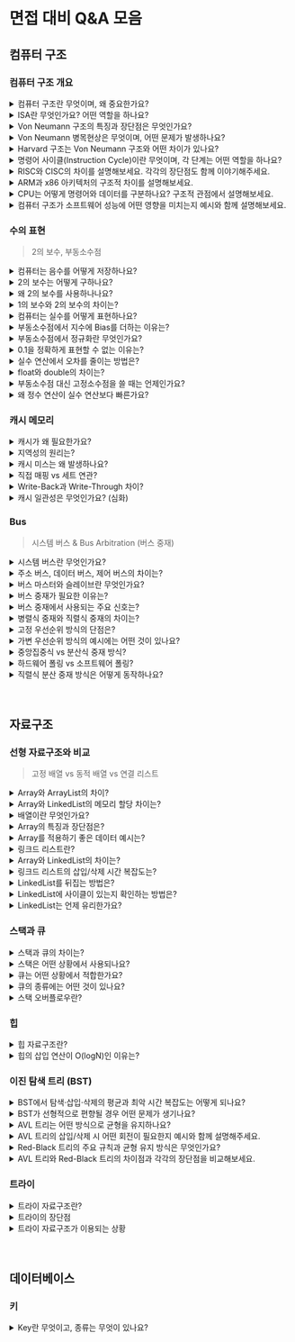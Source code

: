 # 면접 대비 Q&A 모음

## 컴퓨터 구조

### 컴퓨터 구조 개요

<details>

<summary>컴퓨터 구조란 무엇이며, 왜 중요한가요? </summary>

<div markdown=”1”>

- 컴퓨터 시스템의 동작 원리와 구성 요소 간의 관계를 정의하는 기술
  - 명령 실행, 데이터 처리 방법, SW와 HW의 소통 등을 규정
- 성능 분석, 병목 해소 등 효율적인 SW 설계가 가능

</div>

</details>

<details>

<summary>ISA란 무엇인가요? 어떤 역할을 하나요?</summary>

<div markdown=”1”>

- HW가 이해할 수 있는 명령어 집합 - 명령어의 형식, 연산 종류, 레지스터 구성, 주소 지정 방식 등
- HW와 SW의 인터페이스 역할

</div>

</details>

<details>

<summary>Von Neumann 구조의 특징과 장단점은 무엇인가요?</summary>

<div markdown=”1”>

- 명령어와 데이터를 하나의 메모리에 저장하는 구조, CPU가 순차적으로 명령어를 가져와 실행
- 장점: 구조가 단순하고 구현이 쉬움
- 단점: 병목 현상이 발생할 수 있음

</div>

</details>

<details>

<summary>Von Neumann 병목현상은 무엇이며, 어떤 문제가 발생하나요?</summary>

<div markdown=”1”>

- 폰 노이만 구조에서 발생하는 문제로, 명령어와 데이터가 하나의 메모리와 같은 버스를 공유하기 때문에, CPU가 명령을 가져오는 도중에 데이터를 접근해야 할 때 충돌이 발생하고 처리 속도가 떨어짐

</div>

</details>

<details>

<summary>Harvard 구조는 Von Neumann 구조와 어떤 차이가 있나요?</summary>

<div markdown=”1”>

- 하버드 구조는 폰 노이만 구조와 달리,
  명령어와 데이터를 분리된 메모리와 버스에 저장하는 구조
- CPU가 명령어를 가져오면서 동시에 데이터에 접근할 수 있어 처리 속도가 향상됨
- 구현은 복잡하지만, 폰 노이만 병목 문제를 줄일 수 있음

</div>

</details>

<details>

<summary>명령어 사이클(Instruction Cycle)이란 무엇이며, 각 단계는 어떤 역할을 하나요?</summary>

<div markdown=”1”>

- CPU가 하나의 명령어를 처리하는 과정
- `Fetch - Decode - Execute - Memory Access - Writeback`

</div>

</details>

<details>

<summary>RISC와 CISC의 차이를 설명해보세요. 각각의 장단점도 함께 이야기해주세요.</summary>

<div markdown=”1”>

- RISC: 명령어가 단순함
  <br>🙂 HW 처리 속도 빠름, 파이프라이닝과 병렬 처리에 유리  
  <br>😞 컴파일러 구현 어려움
- CISC: 하나의 명령어로 여러가지 수행 가능: 명령어가 복잡함
  <br>🙂 코드가 짧고 컴파일러 구현 간단  
  <br>😞 HW 처리 속도 느림

</div>

</details>

<details>

<summary>ARM과 x86 아키텍처의 구조적 차이를 설명해보세요.</summary>

<div markdown=”1”>

- ARM: RISC 기반 - 명령어 간단, 전력 소모 적음 → 임베디드나 모바일에 적합 (효율성이 강점)
- x86: CISC 기반 - 명령어 복잡하고 풍부→ 데스크탑, 서버같은 고성능 컴퓨팅 (성능과 호환성이 강점)

</div>

</details>

<details>

<summary>CPU는 어떻게 명령어와 데이터를 구분하나요? 구조적 관점에서 설명해보세요.</summary>

<div markdown=”1”>

- 폰노이만 구조에서는 PC를 통해 명령어 위치 추적, 주소 연산을 통해 데이터 구분
- 하버드 구조에서는 명령어와 데이터의 버스 구조 자체가 (물리적으로) 다름

</div>

</details>

<details>

<summary>컴퓨터 구조가 소프트웨어 성능에 어떤 영향을 미치는지 예시와 함께 설명해보세요.</summary>

<div markdown=”1”>

- 명령어 실행 속도, 병렬 처리 가능성, 메모리 접근 효율 등이 달라짐 + 캐시 구조, 브랜치 예측 등의 마이크로 아키텍처도 성능에 직접적인 영향을 줌
- 예를 들어, 파이프라이닝이 잘 설계된 CPU 구조는 동일 프로그램을 훨씬 빠르게 실행

</div>

</details>

### 수의 표현

> 2의 보수, 부동소수점

<details> <summary>컴퓨터는 음수를 어떻게 저장하나요?</summary> <div markdown="1"> - 2의 보수 방식 사용</br>- 최상위 비트를 부호 비트로 쓰고, 나머지 비트로 2의 보수 값을 저장 </div> </details> <details> <summary>2의 보수는 어떻게 구하나요?</summary> <div markdown="1"> - 1의 보수(NOT 연산)를 취한 뒤 1을 더함 </br>- 또는 `2ⁿ - x`로 계산 가능 </div> </details> <details> <summary>왜 2의 보수를 사용하나나요?</summary> <div markdown="1"> - 뺄셈을 덧셈 회로로 처리할 수 있어 하드웨어가 간단해짐 </br>- 0이 하나만 존재해 오버플로 감지도 쉬움 </div> </details> <details> <summary>1의 보수와 2의 보수의 차이는?</summary> <div markdown="1"> - 1의 보수: 모든 비트를 반전 </br>- 2의 보수: 1의 보수 + 1 </br>- 1의 보수는 +0과 -0 두 개 존재 → 비효율 </div> </details> <details> <summary>컴퓨터는 실수를 어떻게 표현하나요?</summary> <div markdown="1"> - IEEE 754 부동소수점 방식 사용 </br>- 부호(1비트) + 지수(8 or 11비트) + 가수(23 or 52비트) </div> </details> <details> <summary>부동소수점에서 지수에 Bias를 더하는 이유는?</summary> <div markdown="1"> - 지수를 항상 양수로 만들어 비트 단위 정렬/비교가 쉬워짐 </br>- 예: float는 bias 127을 더해 표현 </div> </details> <details> <summary>부동소수점에서 정규화란 무엇인가요?</summary> <div markdown="1"> - 가수를 `1.xxxx` 형태로 표현해 정밀도 확보 </br>- 첫 1은 저장하지 않고 생략함 (암시적 비트) </div> </details> <details> <summary>0.1을 정확하게 표현할 수 없는 이유는?</summary> <div markdown="1"> - 2진수로 0.1은 무한 반복 소수 </br>- 근사값으로 저장되며 오차 발생 </div> </details> <details> <summary>실수 연산에서 오차를 줄이는 방법은?</summary> <div markdown="1"> - Java: `BigDecimal` / Python: `Decimal` 사용 </br>- 또는 소수를 정수로 바꿔서 처리 </div> </details> <details> <summary>float와 double의 차이는?</summary> <div markdown="1"> - float: 32비트 (정밀도 낮음), double: 64비트 (정밀도 높음)</br> - double은 더 많은 소수점 이하 자릿수를 정확히 표현 가능 </div> </details> <details> <summary>부동소수점 대신 고정소수점을 쓸 때는 언제인가요?</summary> <div markdown="1"> - 표현 범위가 작아도 되고 정밀도 요구가 낮은 임베디드 시스템 등 </br>- 구조가 단순하고 하드웨어 구현이 쉬움 </div> </details> <details> <summary>왜 정수 연산이 실수 연산보다 빠른가요?</summary> <div markdown="1"> - 실수 연산은 가수·지수 분리, 정규화 등 복잡한 연산 포함 </br>- 하드웨어 회로도 더 복잡하고 오차 보정도 필요 </div> </details>

### 캐시 메모리

<details>
<summary>캐시가 왜 필요한가요?</summary>
<div markdown="1">
- CPU와 메모리 속도 차이를 줄여서 성능 병목을 완화함
</div>
</details>
<details>
<summary>지역성의 원리는?</summary>
<div markdown="1">
- 최근 접근한 데이터나 그 주변 데이터가 반복적으로 사용됨
</div>
</details>
<details>
<summary>캐시 미스는 왜 발생하나요?</summary>
<div markdown="1">
- 새로 요청한 데이터가 캐시에 없기 때문 </br>
1) Compulsory (Cold start) </br>
2) Conflict</br>
3) Capacity </br>
</div>
</details>
<details>
<summary>직접 매핑 vs 세트 연관?</summary>
<div markdown="1">
- 직접 매핑은 단순하지만 충돌에 약하고, 세트 연관은 유연하게 저장 가능
</div>
</details>
<details>
<summary>Write-Back과 Write-Through 차이?</summary>
<div markdown="1">
- Write-Back은 성능 좋지만 복잡, Write-Through는 간단하지만 느림
</div>
</details>
<details>
<summary>캐시 일관성은 무엇인가요? (심화)</summary>
<div markdown="1">
- 멀티코어에서 여러 캐시 간 데이터 일관성을 유지하는 메커니즘 (ex. MESI (캐시 상태 플래그))
</div>
</details>

### Bus

> 시스템 버스 & Bus Arbitration (버스 중재)

<details>
<summary>시스템 버스란 무엇인가요?</summary>
<div markdown="1"></br>
- CPU, 메모리, I/O 장치 간 데이터를 주고받기 위한 물리적 경로<br>
- Address Bus, Data Bus, Control Bus로 구성됨</br></br>
</div>
</details>

<details>
<summary>주소 버스, 데이터 버스, 제어 버스의 차이는?</summary>
<div markdown="1"></br>
- 주소 버스: 메모리 또는 장치의 주소를 지정 (단방향)<br>
- 데이터 버스: 데이터를 주고받는 통로 (양방향)<br>
- 제어 버스: 읽기/쓰기, 인터럽트 같은 제어 신호 전송 (양방향, CPU 중심)</br></br>
</div>
</details>

<details>
<summary>버스 마스터와 슬레이브란 무엇인가요?</summary>
<div markdown="1"></br>
- 마스터: 버스를 요청하고 제어권이 있는 장치 (예: CPU, DMA)<br>
- 슬레이브: 명령을 받고 응답하는 대상 (예: 메모리, I/O 디바이스)</br></br>
</div>
</details>

<details>
<summary>버스 중재가 필요한 이유는?</summary>
<div markdown="1"></br>
- 버스는 공유 자원: 여러 마스터가 동시에 버스를 사용하려고 하면 충돌이 발생함<br>
- 중재기는 이를 조정해 단 하나의 마스터만 사용 가능하도록 허용</br></br>
</div>
</details>

<details>
<summary>버스 중재에서 사용되는 주요 신호는?</summary>
<div markdown="1"></br>
- BREQ: 마스터가 버스를 요청<br>
- BGNT: 중재기가 사용 권한 부여<br>
- BBUSY: 현재 버스가 사용 중임을 알림</br></br>
</div>
</details>

<details>
<summary>병렬식 중재와 직렬식 중재의 차이는?</summary>
<div markdown="1"></br>
- 병렬식: 각 마스터가 독립된 BREQ/BGNT 선을 가짐 → 빠르나 회로 복잡<br>
- 직렬식: BGNT 신호를 Daisy Chain 방식으로 직렬 연결 → 단순하나 우선순위 고정</br></br>
</div>
</details>

<details>
<summary>고정 우선순위 방식의 단점은?</summary>
<div markdown="1"></br>
- 우선순위가 낮은 마스터는 계속 버스를 사용하지 못할 수 있음 (Starvation)</br></br>
</div>
</details>

<details>
<summary>가변 우선순위 방식의 예시에는 어떤 것이 있나요?</summary>
<div markdown="1"></br>
- Round Robin: 순서대로 돌아가며 우선순위 부여<br>
- FIFO: 먼저 요청한 마스터 우선<br>
- LRU: 오랫동안 사용하지 않은 마스터에게 우선권 부여</br></br>
</div>
</details>

<details>
<summary>중앙집중식 vs 분산식 중재 방식?</summary>
<div markdown="1"></br>
- 중앙집중식: 하나의 중재기가 전체를 제어 → 단순하지만 단일 실패점 존재<br>
- 분산식: 각 마스터가 중재기 포함 → 구조 복잡하지만 신뢰성 높음</br></br>
</div>
</details>

<details>
<summary>하드웨어 폴링 vs 소프트웨어 폴링?</summary>
<div markdown="1"></br>
- H/W 폴링: 고정된 순서로 하드웨어가 질의 → 빠름<br>
- S/W 폴링: 소프트웨어가 질의 순서를 결정 → 유연하지만 느림, CPU 부하</br></br>
</div>
</details>

<details>
<summary>직렬식 분산 중재 방식은 어떻게 동작하나요?</summary>
<div markdown="1"></br>
- 각 마스터가 자신의 Arbiter를 가지며, DBGNT 신호를 원형 구조로 전달<br>
- 요청 중인 마스터가 DBGNT를 받으면 버스를 사용, 아니면 다음에 전달</br>
</div>
</details>

</br>
</br>

## 자료구조

### 선형 자료구조와 비교

> 고정 배열 vs 동적 배열 vs 연결 리스트

<details>
<summary>Array와 ArrayList의 차이?</summary>
<div markdown="1"><br>
- Array는 고정 길이 자료구조, ArrayList는 가변 길이 자료구조<br>
- ArrayList는 내부적으로 배열로 구성되어 있으며, 용량(capacity)을 초과하면 일반적으로 배열 크기를 1.5배로 증가시키며 resizing<br><br>
</div>
</details>

<details>
<summary>Array와 LinkedList의 메모리 할당 차이는?</summary>
<div markdown="1"><br>
- Array는 정적으로 선언되며, 컴파일 시 메모리가 Stack 영역에 할당됨<br>
- ArrayList는 Stack에 객체 참조가 저장되며, 내부 배열은 Heap에 저장됨<br>
- LinkedList는 각 노드가 Heap 영역에 동적 할당되며 포인터로 연결됨<br><br>
</div>
</details>

<details>
<summary>배열이란 무엇인가요?</summary>
<div markdown="1"><br>
- 동일한 데이터 타입의 집합이며, 기본 타입과 객체 참조를 모두 저장할 수 있음<br>
- 크기가 고정되어 있고, 순차적으로 데이터가 저장됨<br><br>
</div>
</details>

<details>
<summary>Array의 특징과 장단점은?</summary>
<div markdown="1"><br>
- 순차적으로 데이터를 저장하며, index를 통한 임의 접근이 가능<br>
- 장점: `O(1)` 시간에 요소 접근 가능<br>
- 단점: 중간 삽입/삭제 시 뒤 요소들을 이동해야 하므로 `O(N)` 시간 소요<br><br>
</div>
</details>

<details>
<summary>Array를 적용하기 좋은 데이터 예시는?</summary>
<div markdown="1"><br>
- 주식 차트처럼 데이터가 시간 순으로 저장되고, 중간 삽입/삭제가 필요 없는 경우에 적합함<br><br>
</div>
</details>

<details>
<summary>링크드 리스트란?</summary>
<div markdown="1"><br>
- 각 노드가 데이터를 저장하고, 다음 노드를 가리키는 포인터를 가지는 선형 자료구조<br>
- 메모리는 연속적이지 않고, 노드는 Heap에 흩어져 저장됨<br><br>
</div>
</details>

<details>
<summary>Array와 LinkedList의 차이는?</summary>
<div markdown="1"><br>
- Array는 인덱스를 통한 임의 접근이 빠르며 연속된 메모리 사용<br>
- LinkedList는 임의 접근은 느리지만, 삽입/삭제가 빠름<br><br>
</div>
</details>

<details>
<summary>링크드 리스트의 삽입/삭제 시간 복잡도는?</summary>
<div markdown="1"><br>
- 맨 앞 삽입/삭제: `O(1)`<br>
- 중간/끝 삽입/삭제: 위치 탐색 비용 포함하여 `O(N)`<br><br>
</div>
</details>

<details>
<summary>LinkedList를 뒤집는 방법은?</summary>
<div markdown="1"><br>
- 반복문으로 각 노드의 `next` 포인터를 역방향으로 재설정<br><br>
</div>
</details>

<details>
<summary>LinkedList에 사이클이 있는지 확인하는 방법은?</summary>
<div markdown="1"><br>
- 플로이드 순환 탐지 알고리즘 사용<br>
- 두 포인터(fast, slow)를 이동시키다가 둘이 만나면 사이클 존재<br><br>
</div>
</details>

<details>
<summary>LinkedList는 언제 유리한가요?</summary>
<div markdown="1"><br>
- 삽입과 삭제가 빈번하고, 요소 수가 자주 변하는 경우<br>
- 큐, 스택, 캐시, Undo/Redo와 같은 기능 구현에 적합함<br><br>
</div>
</details>

### 스택과 큐

<details>
<summary>스택과 큐의 차이는?</summary>
<div markdown="1">

- 스택은 **LIFO** 구조로, **마지막에 들어간 요소가 먼저** 나옵니다.
- 큐는 **FIFO** 구조로, **먼저 들어간 요소가 먼저** 나옵니다.

</div>
</details>

<details>
<summary>스택은 어떤 상황에서 사용되나요?</summary>
<div markdown="1">

- 함수 콜 스택, 재귀 호출 관리, 수식 계산, 괄호 검사, 백트래킹, 깊이 우선 탐색(DFS)

</div>
</details>

<details>
<summary>큐는 어떤 상황에서 적합한가요?</summary>
<div markdown="1">

- 요청 순서대로 처리해야 할 때
  - 예: 너비 우선 탐색(BFS), 프린터 큐, 프로세스 스케줄링 등

</div>
</details>

<details>
<summary>큐의 종류에는 어떤 것이 있나요?</summary>
<div markdown="1">

- **일반 큐 (Queue)**
- **원형 큐 (Circular Queue)**
  - 일반 큐의 overflow 방지를 위해 앞과 뒤를 논리적으로 연결한 구조
- **우선순위 큐 (Priority Queue)**
  - 우선 순위가 존재하는 작업을 처리하며, 내부적으로 **힙(Heap)** 사용
- **덱 (Deque)**
  - 큐의 양쪽에서 삽입/삭제 가능 → 유연한 자료구조

</div>
</details>

<details>
<summary>스택 오버플로우란?</summary>
<div markdown="1">

- **콜스택 크기를 초과**하여 더 이상 데이터를 넣을 수 없는 상태
- 주로 **재귀 함수가 무한 호출**될 때 발생

</div>
</details>

### 힙

<details>
<summary>힙 자료구조란?</summary>
<div markdown="1"><br>
- 완전 이진 트리 기반의 반정렬 자료구조<br>
- 부모-자식 간 대소 관계 유지 (전체 정렬 X)<br>
- 삽입/삭제 O(logN)<br>
- 우선순위 큐의 구현에 활용됨<br><br>
</div>
</details>

<details>
<summary>힙의 삽입 연산이 O(logN)인 이유는?</summary>
<div markdown="1"><br>
- 힙은 이진 트리 구조 → 트리 높이가 logN<br>
- 삽입 후 최악의 경우에도 logN번 부모 노드와 비교<br><br>
</div>
</details>

### 이진 탐색 트리 (BST)

<details>
<summary>BST에서 탐색·삽입·삭제의 평균과 최악 시간 복잡도는 어떻게 되나요?</summary>
<div markdown="1">

- 평균적으로는 logN의 시간 복잡도
- 최악의 경우, 선형적으로 편향될 경우, O(N)

</div>
</details>

<details>
<summary>BST가 선형적으로 편향될 경우 어떤 문제가 생기나요?</summary>
<div markdown="1">

- LinkedList의 탐색과 같이 비효율적인 탐색을 하게 됨 (O(N))
- 즉, 이진 탐색의 장점(log 시간)이 사라짐

</div>
</details>

<details>
<summary>AVL 트리는 어떤 방식으로 균형을 유지하나요?</summary>
<div markdown="1">

- 모든 노드의 좌우 서브트리의 높이의 차이가 1보다 작거나 같도록, 삽입/삭제 시마다 회전시키며 균형을 유지함

</div>
</details>

<details>
<summary>AVL 트리의 삽입/삭제 시 어떤 회전이 필요한지 예시와 함께 설명해주세요.</summary>
<div markdown="1">

- **LL 회전**: 왼쪽 자식의 왼쪽에 삽입 → 오른쪽으로 단일 회전
- **RR 회전**: 오른쪽 자식의 오른쪽에 삽입 → 왼쪽으로 단일 회전
- **LR 회전**: 왼쪽 자식의 오른쪽에 삽입 → 왼쪽 회전 후 오른쪽 회전
- **RL 회전**: 오른쪽 자식의 왼쪽에 삽입 → 오른쪽 회전 후 왼쪽 회전

</div>
</details>

<details>
<summary>Red-Black 트리의 주요 규칙과 균형 유지 방식은 무엇인가요?</summary>
<div markdown="1">

- 모든 노드를 Red/Black 색상으로 표시함
- 루트 노드와 리프 노드는 항상 Black
- Red 노드의 자식은 항상 Black
- 어떤 노드에서 리프까지 경로의 Black 노드 수는 동일
- 등의 규칙에 따라 삽입/삭제 시 회전/색 변경을 통해 균형을 유지함

</div>
</details>

<details>
<summary>AVL 트리와 Red-Black 트리의 차이점과 각각의 장단점을 비교해보세요.</summary>
<div markdown="1">

- RBT는 색상을 저장하는 추가 비트가 필요하고 구현이 복잡하며, AVL의 탐색보다는 느림
- 그렇지만 AVL보다 더 느슨하게 균형을 유지하기 때문에 삽입/삭제 시 오버헤드가 적고 회전 횟수가 적음 → 속도(성능) 면에서 더 효율적임

</div>
</details>

### 트라이

<details>
<summary> 트라이 자료구조란? </summary>
<div markdown="1">
- 트리 자료구조 중 하나로 문자열을 저장, 탐색하는 데 유용 </br>
- 각 노드는 key-value로 구성되는 Map을 가지며, key는 알파벳, value는 그의 자식 노드다. </br></br>
</div>
</details>

<details>
<summary>트라이의 장단점 </summary>
<div markdown="1">
- 장점: 문자열 검색, 추가가 빠름 O(M). </br>
- 단점: 각 노드에서 자식들의 포인터를 갖고 있기 때문에 필요한 메모리의 크기가 큼</br></br>
</div>
</details>

<details>
<summary> 트라이 자료구조가 이용되는 상황</summary>
<div markdown="1">
- 사전 검색, 자동 완성, 압축, 인코딩 등 대량의 문자열을 다룰 때
</div>
</details>

</br>
</br>

## 데이터베이스

### 키

<details>
<summary> Key란 무엇이고, 종류는 무엇이 있나요? </summary>
<div markdown="1">

</br>

- Key = 튜플을 구분할 수 있는 기준이 되는 속성

1. 후보키
2. 기본키
3. 대체키
4. 슈퍼키
5. 외래키

</div>
</details>
